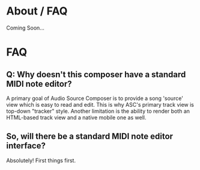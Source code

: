# About / FAQ

Coming Soon...

# FAQ

## Q: Why doesn't this composer have a standard MIDI note editor?
A primary goal of Audio Source Composer is to provide a song 'source' view which is easy to read and edit. This is why ASC's primary track view is top-down "tracker" style. Another limitation is the ability to render both an HTML-based track view and a native mobile one as well. 

## So, will there be a standard MIDI note editor interface?
Absolutely! First things first.
